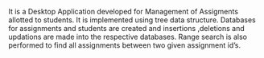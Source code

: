 It is a Desktop Application developed for Management of Assigments allotted to students. It is implemented using tree data structure. Databases for assignments and students are created and
insertions ,deletions and updations are made into the respective databases. Range search is also performed to
find all assignments between two given assignment id’s.
